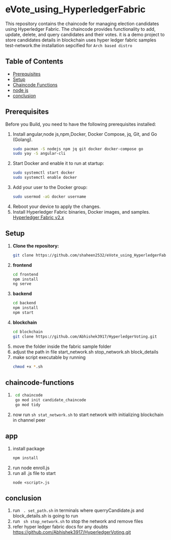 # eVote_using_HyperledgerFabric

This repository contains the chaincode for managing election candidates using Hyperledger Fabric. The chaincode provides functionality to add, update, delete, and query candidates and their votes. it is a demo project to store candidates details in blockchain uses hyper ledger fabric samples test-network.the installation sepcified for ``` Arch based distro ```


## Table of Contents

- [Prerequisites](#prerequisites)
- [Setup](#setup)
- [Chaincode Functions](#chaincode-functions)
- [node js](#app)
- [conclusion](#conclusion)
## Prerequisites

Before you Build, you need to have the following prerequisites installed:

1. Install angular,node js,npm,Docker, Docker Compose, jq, Git, and Go (Golang).
    ```bash
    sudo pacman -S nodejs npm jq git docker docker-compose go
    sudo yay -S angular-cli
    ```
2. Start Docker and enable it to run at startup:
   ```bash
   sudo systemctl start docker
   sudo systemctl enable docker
    ```
3. Add your user to the Docker group:
    ```bash
    sudo usermod -aG docker username
    ```
4. Reboot your device to apply the changes.
5. Install Hyperledger Fabric binaries, Docker images, and samples.
[Hyperledger Fabric v2.x](https://hyperledger-fabric.readthedocs.io/en/release-2.5/install.html)
## Setup

1. **Clone the repository:**
   ```sh
   git clone https://github.com/shaheen2532/eVote_using_HyperledgerFabric.git
    ```
2. **frontend**
    ```sh 
    cd frontend
    npm install
    ng serve
    ```
3. **backend**
    ```sh
    cd backend
    npm install
    npm start
    ```
4. **blockchain**
    ```sh
    cd blockchain
    git clone https://github.com/Abhishek3917/HyperledgerVoting.git
    ```
5. move the folder inside the fabric sample folder
6. adjust the path in file start_network.sh stop_network.sh block_details
7. make script executable by running
    ```bash 
    chmod +x *.sh
    ```
## chaincode-functions

1. ```bash
    cd chaincode
    go mod init candidate_chaincode
    go mod tidy
    ```
2. now run ```sh stat_network.sh``` to start network with initializing blockchain in channel peer

## app

1. install package
    ```bash
    npm install
    ```
2. run node enroll.js
3. run all .js file to start 
    ```
    node <script>.js
    ```

## conclusion
1. run ``` . set_path.sh``` in terminals where querryCandidate.js and block_details.sh  is going to run
2. run ``` sh stop_network.sh``` to stop the network and remove files
3. refer hyper ledger fabric docs for any doubts
https://github.com/Abhishek3917/HyperledgerVoting.git